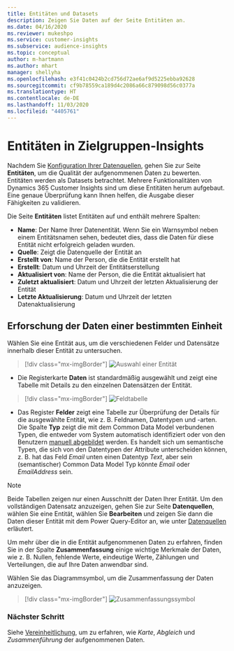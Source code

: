 ```yaml
---
title: Entitäten und Datasets
description: Zeigen Sie Daten auf der Seite Entitäten an.
ms.date: 04/16/2020
ms.reviewer: mukeshpo
ms.service: customer-insights
ms.subservice: audience-insights
ms.topic: conceptual
author: m-hartmann
ms.author: mhart
manager: shellyha
ms.openlocfilehash: e3f41c0424b2cd756d72ae6af9d5225ebba92628
ms.sourcegitcommit: cf9b78559ca189d4c2086a66c879098d56c0377a
ms.translationtype: HT
ms.contentlocale: de-DE
ms.lasthandoff: 11/03/2020
ms.locfileid: "4405761"
---
```

# <a name="entities-in-audience-insights"></a>Entitäten in Zielgruppen-Insights

Nachdem Sie [Konfiguration Ihrer Datenquellen](data-sources.md), gehen Sie zur Seite **Entitäten**, um die Qualität der aufgenommenen Daten zu bewerten. Entitäten werden als Datasets betrachtet. Mehrere Funktionalitäten von Dynamics 365 Customer Insights sind um diese Entitäten herum aufgebaut. Eine genaue Überprüfung kann Ihnen helfen, die Ausgabe dieser Fähigkeiten zu validieren.

Die Seite **Entitäten** listet Entitäten auf und enthält mehrere Spalten:

- **Name**: Der Name Ihrer Datenentität. Wenn Sie ein Warnsymbol neben einem Entitätsnamen sehen, bedeutet dies, dass die Daten für diese Entität nicht erfolgreich geladen wurden.
- **Quelle**: Zeigt die Datenquelle der Entität an
- **Erstellt von**: Name der Person, die die Entität erstellt hat
- **Erstellt**: Datum und Uhrzeit der Entitätserstellung
- **Aktualisiert von**: Name der Person, die die Entität aktualisiert hat
- **Zuletzt aktualisiert**: Datum und Uhrzeit der letzten Aktualisierung der Entität
- **Letzte Aktualisierung**: Datum und Uhrzeit der letzten Datenaktualisierung

## <a name="exploring-a-specific-entitys-data"></a>Erforschung der Daten einer bestimmten Einheit

Wählen Sie eine Entität aus, um die verschiedenen Felder und Datensätze innerhalb dieser Entität zu untersuchen.

> [!div class="mx-imgBorder"]
> ![Auswahl einer Entität](media/data-manager-entities-data.png "Wählen Sie eine Entität")

- Die Registerkarte **Daten** ist standardmäßig ausgewählt und zeigt eine Tabelle mit Details zu den einzelnen Datensätzen der Entität.

> [!div class="mx-imgBorder"]
> ![Feldtabelle](media/data-manager-entities-fields.PNG "Tabelle Felder")

- Das Register **Felder** zeigt eine Tabelle zur Überprüfung der Details für die ausgewählte Entität, wie z. B. Feldnamen, Datentypen und -arten. Die Spalte **Typ** zeigt die mit dem Common Data Model verbundenen Typen, die entweder vom System automatisch identifiziert oder von den Benutzern [manuell abgebildet](map-entities.md) werden. Es handelt sich um semantische Typen, die sich von den Datentypen der Attribute unterscheiden können, z. B. hat das Feld *Email* unten einen Datentyp *Text*, aber sein (semantischer) Common Data Model Typ könnte *Email* oder *EmailAddress* sein.

> [!NOTE]
> Beide Tabellen zeigen nur einen Ausschnitt der Daten Ihrer Entität. Um den vollständigen Datensatz anzuzeigen, gehen Sie zur Seite **Datenquellen**, wählen Sie eine Entität, wählen Sie **Bearbeiten** und zeigen Sie dann die Daten dieser Entität mit dem Power Query-Editor an, wie unter [Datenquellen](data-sources.md) erläutert.

Um mehr über die in die Entität aufgenommenen Daten zu erfahren, finden Sie in der Spalte **Zusammenfassung** einige wichtige Merkmale der Daten, wie z. B. Nullen, fehlende Werte, eindeutige Werte, Zählungen und Verteilungen, die auf Ihre Daten anwendbar sind.

Wählen Sie das Diagrammsymbol, um die Zusammenfassung der Daten anzuzeigen.

> [!div class="mx-imgBorder"]
> ![Zusammenfassungssymbol](media/data-manager-entities-summary.png "Daten-Zusammenfassungstabelle")

### <a name="next-step"></a>Nächster Schritt

Siehe [Vereinheitlichung](data-unification.md), um zu erfahren, wie *Karte*, *Abgleich* und *Zusammenführung* der aufgenommenen Daten.

